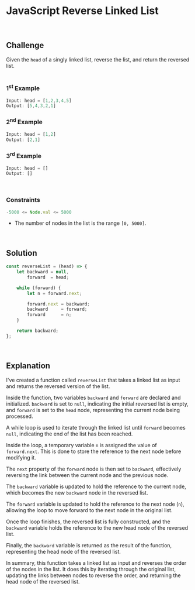 # JavaScript Reverse Linked List
<br/>

## Challenge
Given the `head` of a singly linked list, reverse the list, and return the reversed list.
<br/>
<br/>

### 1<sup>st</sup> Example

```JavaScript
Input: head = [1,2,3,4,5]
Output: [5,4,3,2,1]
```

### 2<sup>nd</sup> Example

```JavaScript
Input: head = [1,2]
Output: [2,1]
```

### 3<sup>rd</sup> Example

```JavaScript
Input: head = []
Output: []
```

<br/>

### Constraints

```JavaScript
-5000 <= Node.val <= 5000
```

- The number of nodes in the list is the range `[0, 5000]`.

<br/>

## Solution

```JavaScript
const reverseList = (head) => {
    let backward = null,
        forward  = head;

    while (forward) {
        let n = forward.next;

        forward.next = backward;
        backward     = forward;
        forward      = n;
    }

    return backward;
};
```

<br/>

## Explanation

I've created a function called `reverseList` that takes a linked list as input and returns the reversed version of the list.
<br/>

Inside the function, two variables `backward` and `forward` are declared and initialized. `backward` is set to `null`, indicating the initial reversed list is empty, and `forward` is set to the `head` node, representing the current node being processed.
<br/>

A while loop is used to iterate through the linked list until `forward` becomes `null`, indicating the end of the list has been reached.
<br/>

Inside the loop, a temporary variable `n` is assigned the value of `forward.next`. This is done to store the reference to the next node before modifying it.
<br/>

The `next` property of the `forward` node is then set to `backward`, effectively reversing the link between the current node and the previous node.
<br/>

The `backward` variable is updated to hold the reference to the current node, which becomes the new `backward` node in the reversed list.
<br/>

The `forward` variable is updated to hold the reference to the next node (`n`), allowing the loop to move forward to the next node in the original list.
<br/>

Once the loop finishes, the reversed list is fully constructed, and the `backward` variable holds the reference to the new head node of the reversed list.
<br/>

Finally, the `backward` variable is returned as the result of the function, representing the head node of the reversed list.
<br/>

In summary, this function takes a linked list as input and reverses the order of the nodes in the list. It does this by iterating through the original list, updating the links between nodes to reverse the order, and returning the head node of the reversed list.
<br/>
<br/>